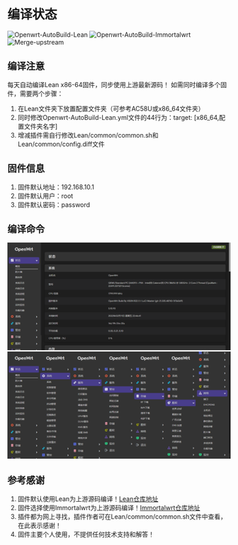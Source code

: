 # 编译状态

![Openwrt-AutoBuild-Lean](https://github.com/vison-v/OpenWrt/workflows/Openwrt-AutoBuild-Lean/badge.svg)
![Openwrt-AutoBuild-Immortalwrt](https://github.com/vison-v/OpenWrt/workflows/Openwrt-AutoBuild-Immortalwrt/badge.svg)
![Merge-upstream](https://github.com/vison-v/OpenWrt/workflows/Merge-upstream/badge.svg)

## 编译注意

每天自动编译Lean x86-64固件，同步使用上游最新源码！
如需同时编译多个固件，需要两个步骤：
1. 在Lean文件夹下放置配置文件夹（可参考AC58U或x86_64文件夹）
2. 同时修改Openwrt-AutoBuild-Lean.yml文件的44行为：target: [x86_64,配置文件夹名字]
3. 增减插件需自行修改Lean/common/common.sh和Lean/common/config.diff文件

## 固件信息

1. 固件默认地址：192.168.10.1
2. 固件默认用户：root
3. 固件默认密码：password

## 编译命令

![xm1](Pic/状态.png)
![xm2](Pic/插件.png)

## 参考感谢

1. 固件默认使用Lean为上游源码编译！[Lean仓库地址](https://github.com/coolsnowwolf/lede "https://github.com/coolsnowwolf/lede")
2. 固件选择使用Immortalwrt为上游源码编译！[Immortalwrt仓库地址](https://github.com/immortalwrt/immortalwrt "https://github.com/immortalwrt/immortalwrt")
3. 插件都为网上寻找，插件作者可在Lean/common/common.sh文件中查看，在此表示感谢！
4. 固件主要个人使用，不提供任何技术支持和解答！
